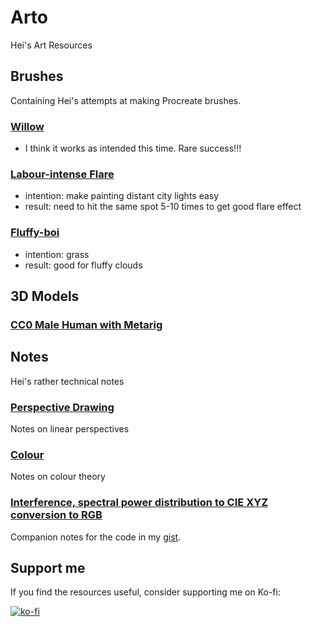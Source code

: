 # Arto
Hei's Art Resources
## Brushes
Containing Hei's attempts at making Procreate brushes.
### [Willow](brushes/Willow.brush)
- I think it works as intended this time. Rare success!!!

### [Labour-intense Flare](brushes/Labour-intense_Flare.brush)
- intention: make painting distant city lights easy
- result: need to hit the same spot 5-10 times to get good flare effect

### [Fluffy-boi](brushes/Fluffy-boi.brush)
- intention: grass
- result: good for fluffy clouds

## 3D Models
### [CC0 Male Human with Metarig](3dmodels/CCO_Male_base_mesh_standing-meta-rigged-3.blend)

## Notes
Hei's rather technical notes
### [Perspective Drawing](notes/perspective-drawing.pdf)
Notes on linear perspectives
### [Colour](notes/colour.pdf)
Notes on colour theory
### [Interference, spectral power distribution to CIE XYZ conversion to RGB](notes/EMwaves.pdf)
Companion notes for the code in my [gist](https://gist.github.com/heiegg/980c23abda79d64954290c67b01f2b04).


## Support me
If you find the resources useful, consider supporting me on Ko-fi:

[![ko-fi](https://ko-fi.com/img/githubbutton_sm.svg)](https://ko-fi.com/J3J0Y287)
